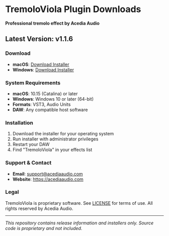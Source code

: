 # TremoloViola Plugin Downloads

**Professional tremolo effect by Acedia Audio**

## Latest Version: v1.1.6

### Download
- **macOS**: [Download Installer](https://acediaaudio.com/b/tremolo-viola)  
- **Windows**: [Download Installer](https://acediaaudio.com/b/tremolo-viola)

### System Requirements
- **macOS**: 10.15 (Catalina) or later
- **Windows**: Windows 10 or later (64-bit)
- **Formats**: VST3, Audio Units
- **DAW**: Any compatible host software

### Installation
1. Download the installer for your operating system
2. Run installer with administrator privileges  
3. Restart your DAW
4. Find "TremoloViola" in your effects list

### Support & Contact
- **Email**: support@acediaaudio.com
- **Website**: https://acediaaudio.com

### Legal
TremoloViola is proprietary software. See [LICENSE](LICENSE) for terms of use.
All rights reserved by Acedia Audio.

---
*This repository contains release information and installers only. 
Source code is proprietary and not included.*
